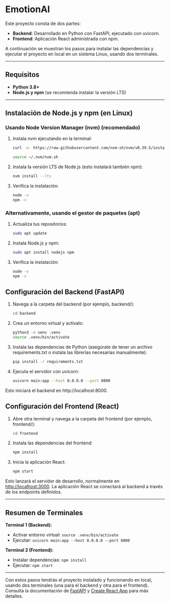 # EmotionAI

Este proyecto consta de dos partes:
- **Backend**: Desarrollado en Python con FastAPI, ejecutado con uvicorn.
- **Frontend**: Aplicación React administrada con npm.

A continuación se muestran los pasos para instalar las dependencias y ejecutar el proyecto en local en un sistema Linux, usando dos terminales.

---

## Requisitos

- **Python 3.8+**
- **Node.js y npm** (se recomienda instalar la versión LTS)

---

## Instalación de Node.js y npm (en Linux)

### Usando Node Version Manager (nvm) (recomendado)

1. Instala nvm ejecutando en la terminal:

   ```bash
   curl -o- https://raw.githubusercontent.com/nvm-sh/nvm/v0.39.5/install.sh | bash
   ```

    ```bash
    source ~/.nvm/nvm.sh
    ```

2. Instala la versión LTS de Node.js (esto instalará también npm):

    ```bash
    nvm install --lts
    ```

3. Verifica la instalación:

    ```bash
    node -v
    npm -v
    ```

### Alternativamente, usando el gestor de paquetes (apt)

1. Actualiza tus repositorios:

    ```bash
    sudo apt update
    ```

2. Instala Node.js y npm:

    ```bash
    sudo apt install nodejs npm
    ```

3. Verifica la instalación:

    ```bash
    node -v
    npm -v
    ```

## Configuración del Backend (FastAPI)


1. Navega a la carpeta del backend (por ejemplo, backend/):

    ```bash
    cd backend
    ```

2. Crea un entorno virtual y actívalo:

    ```bash
    python3 -m venv .venv
    source .venv/bin/activate
    ```

3. Instala las dependencias de Python (asegúrate de tener un archivo requirements.txt o instala las librerías necesarias manualmente):

    ```bash
    pip install -r requirements.txt
    ```

4. Ejecuta el servidor con uvicorn:

    ```bash
    uvicorn main:app --host 0.0.0.0 --port 8000
    ```

Esto iniciará el backend en http://localhost:8000.

## Configuración del Frontend (React)

1. Abre otra terminal y navega a la carpeta del frontend (por ejemplo, frontend/):

    ```bash
    cd frontend
    ```

2. Instala las dependencias del frontend:

    ```bash
    npm install
    ```

3. Inicia la aplicación React:

    ```bash
    npm start
    ```

Esto lanzará el servidor de desarrollo, normalmente en [http://localhost:3000](http://localhost:3000). La aplicación React se conectará al backend a través de los endpoints definidos.

---

## Resumen de Terminales

**Terminal 1 (Backend):**
- Activar entorno virtual: `source .venv/bin/activate`
- Ejecutar: `uvicorn main:app --host 0.0.0.0 --port 8000`

**Terminal 2 (Frontend):**
- Instalar dependencias: `npm install`
- Ejecutar: `npm start`


---

Con estos pasos tendrás el proyecto instalado y funcionando en local, usando dos terminales (una para el backend y otra para el frontend). Consulta la documentación de [FastAPI](https://fastapi.tiangolo.com/) y [Create React App](https://create-react-app.dev/) para más detalles.